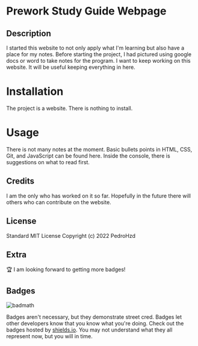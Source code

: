 # Prework Study Guide Webpage

## Description

I started this website to not only apply what I'm learning but also have a place for my notes. Before starting the project, I had pictured using google docs or word to take notes for the program. I want to keep working on this website. It will be useful keeping everything in here. 

# Installation

The project is a website. There is nothing to install. 

# Usage 

There is not many notes at the moment. Basic bullets points in HTML, CSS, Git, and JavaScript can be found here. Inside the console, there is suggestions on what to read first. 

## Credits

I am the only who has worked on it so far. Hopefully in the future there will others who can contribute on the website. 

## License

Standard MIT License
Copyright (c) 2022 PedroHzd

## Extra

🏆 I am looking forward to getting more badges!

## Badges

![badmath](https://img.shields.io/github/languages/top/nielsenjared/badmath)

Badges aren't necessary, but they demonstrate street cred. Badges let other developers know that you know what you're doing. Check out the badges hosted by [shields.io](https://shields.io/). You may not understand what they all represent now, but you will in time. 